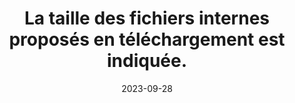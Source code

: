 ---
N: '143'
Rubrique: Liens
title: La taille des fichiers internes proposés en téléchargement est indiquée. 
detail: La taille des fichiers internes proposés en téléchargement est indiquée. 
abstract: 
categories: [" Liens"]
agrege: O4143-E048
opquast: '4 143'
indiceebook: '48'
description: "Règle n° 048"
before: "047"
weight: "048"
after: "049"
actif: '1'
layout: rules
date: 2023-09-28
tags: ["", ""]
objectif: ["", ""]
Meo: [""]
Controle: [""
]
epubcheck: 
ace: 
humancheck: true
Source: ["Opquast"]
Referentiel: [""]
steps: ["", ""]
---
